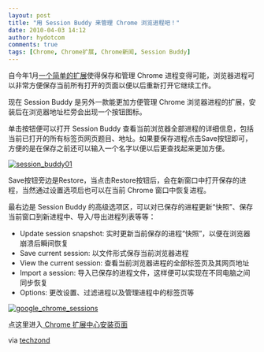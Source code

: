 ```yaml
---
layout: post
title: "用 Session Buddy 来管理 Chrome 浏览进程吧！"
date: 2010-04-03 14:12
author: hydotcom
comments: true
tags: [Chrome, Chrome扩展, Chrome新闻, Session Buddy]
---
```

自今年1月[一个简单的扩展](http://www.ghacks.net/2010/01/14/google-chrome-session-manager/)使得保存和管理 Chrome 进程变得可能，浏览器进程可以非常方便保存当前所有打开的页面以便以后重新打开它继续工作。

现在 Session Buddy 是另外一款能更加方便管理 Chrome 浏览器进程的扩展，安装后在浏览器地址栏旁会出现一个按钮图标。

单击按钮便可以打开 Session Buddy 查看当前浏览器全部进程的详细信息，包括当前已打开的所有标签页网页题目、地址。如果要保存进程点击Save按钮即可，方便的是在保存之前还可以输入一个名字以便以后更查找起来更加方便。

<a href="http://img.chromi.org/2010/04/session_buddy01.jpg">![](http://img.chromi.org/2010/04/session_buddy01.jpg "session_buddy01")</a>

Save按钮旁边是Restore，当点击Restore按钮后，会在新窗口中打开保存的进程，当然通过设置选项后也可以在当前 Chrome 窗口中恢复进程。

最右边是 Session Buddy 的高级选项区，可以对已保存的进程更新“快照”、保存当前窗口到新进程中、导入/导出进程列表等等：


*   Update session snapshot: 实时更新当前保存的进程“快照”，以便在浏览器崩溃后瞬间恢复
*   Save current session: 以文件形式保存当前浏览器进程
*   View the current session: 查看当前浏览器进程的全部标签页及其网页地址
*   Import a session: 导入已保存的进程文件，这样便可以实现在不同电脑之间同步恢复
*   Options: 更改设置、过滤进程以及管理进程中的标签页等

<a href="http://img.chromi.org/2010/04/google_chrome_sessions.jpg">![](http://img.chromi.org/2010/04/google_chrome_sessions.jpg "google_chrome_sessions")</a>

点这里进入[ Chrome 扩展中心安装页面](https://chrome.google.com/extensions/detail/edacconmaakjimmfgnblocblbcdcpbko)

via [techzond](http://techzond.com/manage-google-chrome-sessions-with-session-buddy/)
